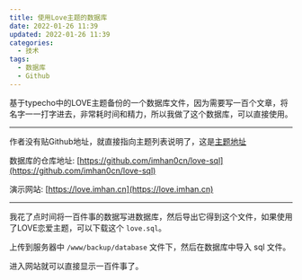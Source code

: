 ```yaml
---
title: 使用Love主题的数据库
date: 2022-01-26 11:39
updated: 2022-01-26 11:39
categories: 
  - 技术
tags: 
  - 数据库
  - Github
---
```


基于typecho中的LOVE主题备份的一个数据库文件，因为需要写一百个文章，将名字一一打字进去，非常耗时间和精力，所以我做了这个数据库，可以直接使用。

<!-- more -->

---

作者没有贴Github地址，就直接指向主题列表说明了，这是[主题地址](https://typecho.me/1256.html)

数据库的仓库地址: [https://github.com/imhan0cn/love-sql](https://github.com/imhan0cn/love-sql)

演示网站: [https://love.imhan.cn](https://love.imhan.cn)

---

我花了点时间将一百件事的数据写进数据库，然后导出它得到这个文件，如果使用了LOVE恋爱主题，可以下载这个 `love.sql`。

上传到服务器中 `/www/backup/database` 文件下，然后在数据库中导入 sql 文件。

进入网站就可以直接显示一百件事了。